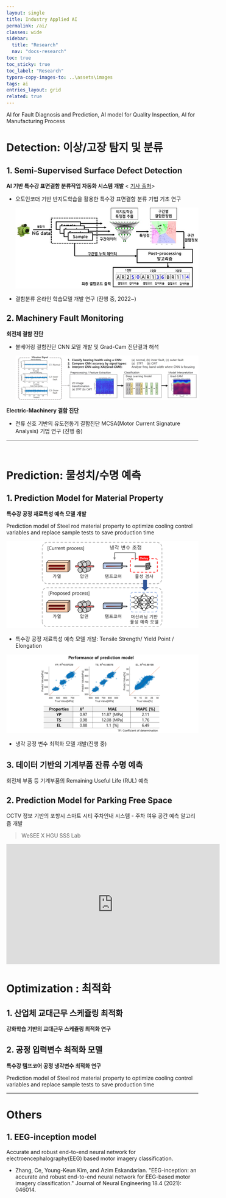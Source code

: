 ```yaml
---
layout: single
title: Industry Applied AI
permalink: /ai/
classes: wide
sidebar:
  title: "Research"
  nav: "docs-research"
toc: true
toc_sticky: true
toc_label: "Research"
typora-copy-images-to: ..\assets\images
tags: ai
entries_layout: grid
related: true
---
```




AI for Fault Diagnosis and Prediction, AI model for Quality Inspection, AI for Manufacturing Process




# Detection: 이상/고장 탐지 및 분류

## 1. Semi-Supervised Surface Defect Detection 
 **AI 기반 특수강 표면결함 분류작업 자동화 시스템 개발**  < [기사 출처](https://m.etnews.com/20220113000057)>
* 오토인코더 기반 반지도학습을 활용한 특수강 표면결함 분류 기법 기초 연구

  <img src="../assets/images/research/iai_steelrod.jpg" alt="demo" style="zoom:90%;" />

  

* 결함분류 온라인 학습모델 개발 연구 (진행 중, 2022~)



## 2. Machinery Fault Monitoring

**회전체 결함 진단** 

* 볼베어링 결함진단 CNN 모델 개발 및 Grad-Cam 진단결과 해석

  <img src="../assets/images/research/iai_gradcam.jpg" alt="demo" style="zoom:75%;" />

  

**Electric-Machinery 결함 진단** 

* 전류 신호 기반의 유도전동기 결함진단 MCSA(Motor Current Signature Analysis) 기법 연구 (진행 중)

  

---

  

<br/>

# Prediction:  물성치/수명 예측

##  1. Prediction Model for Material Property

**특수강 공정 재료특성 예측 모델 개발**

Prediction model of Steel rod material property to optimize cooling control variables and replace sample tests to save production time

<img src="../assets/images/research/iai_tc.png" alt="demo" style="zoom:50%;" />

* 특수강 공정 재료특성 예측 모델 개발: Tensile Strength/ Yield Point / Elongation

<img src="../assets/images/research/iai_tc_result.png" alt="demo" style="zoom:50%;" />

* 냉각 공정 변수 최적화 모델 개발(진행 중)



##  3. 데이터 기반의 기계부품 잔류 수명 예측  

회전체 부품 등 기계부품의  Remaining Useful Life (RUL) 예측 





##  2. Prediction Model for Parking Free Space 

CCTV 정보 기반의 포항시 스마트 시티 주차안내 시스템 - 주차 여유 공간 예측 알고리즘 개발

>  WeSEE X HGU SSS Lab

<iframe width="560" height="315" src="https://www.youtube.com/embed/MpNni2Jw3Zk" title="YouTube video player" frameborder="0" allow="accelerometer; autoplay; clipboard-write; encrypted-media; gyroscope; picture-in-picture" allowfullscreen></iframe>

<br/>



# Optimization : 최적화

##  1. 산업체 교대근무 스케쥴링 최적화 

**강화학습 기반의  교대근무 스케쥴링 최적화 연구**





##  2. 공정 입력변수 최적화 모델

**특수강 템프코어 공정 냉각변수 최적화 연구**

Prediction model of Steel rod material property to optimize cooling control variables and replace sample tests to save production time



---
# Others 
## 1. EEG-inception model

Accurate and robust end-to-end neural network for electroencephalography(EEG) based motor imagery classification.

* Zhang, Ce, Young-Keun Kim, and Azim Eskandarian. "EEG-inception: an accurate and robust end-to-end neural network for EEG-based motor imagery classification." Journal of Neural Engineering 18.4 (2021): 046014. 

